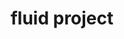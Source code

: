 ---
git: https://github.com/fluid-project
logohandle: fluidproject
sort: fluidproject
title: fluid project
website: https://fluidproject.org/
---